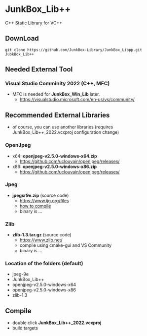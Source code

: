 # JunkBox_Lib++
C++ Static Library for VC++

## DownLoad
```
git clone https://github.com/JunkBox-Library/JunkBox_Libpp.git JubkBox_Lib++
```

## Needed External Tool
### Visual Studio Comminity 2022 (C++, MFC)
* MFC is needed for **JunkBox_Win_Lib** later.
   * https://visualstudio.microsoft.com/en-us/vs/community/

## Recommended External Libraries
* of course, you can use another libraries (requires JunkBox_Lib++_2022.vcxproj configuration change)
### OpenJpeg
* x64: **openjpeg-v2.5.0-windows-x64.zip**
  * https://github.com/uclouvain/openjpeg/releases/
* x86: **openjpeg-v2.5.0-windows-x86.zip**
  * https://github.com/uclouvain/openjpeg/releases/

### Jpeg
* **jpegsr9e.zip** (source code)
  * https://www.ijg.org/files
  * [how to compile](https://github.com/JunkBox-Library/JunkBox_Libpp/wiki/libjpeg)
  * binary is ...

### Zlib
* **zlib-1.3.tar.gz** (source code)
   * https://www.zlib.net/
   * compile using cmake-gui and VS Community
   * binary is ...

### Location of the folders (default)
* jpeg-9e
* JunkBox_Lib++
* openjpeg-v2.5.0-windows-x64
* openjpeg-v2.5.0-windows-x86
* zlib-1.3
  
## Compile
* double click **JunkBox_Lib++_2022.vcxproj**
* build targets

